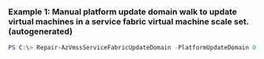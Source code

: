 ### Example 1: Manual platform update domain walk to update virtual machines in a service fabric virtual machine scale set. (autogenerated)
```powershell
PS C:\> Repair-AzVmssServiceFabricUpdateDomain -PlatformUpdateDomain 0 -ResourceGroupName MyResourceGroup -VMScaleSetName {VMScaleSetName}
```

